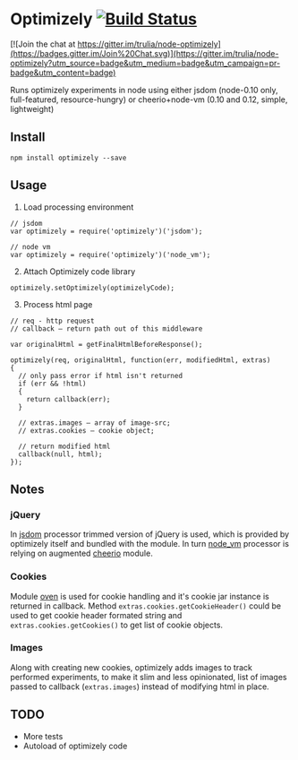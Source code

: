 # Optimizely [![Build Status](https://travis-ci.org/trulia/node-optimizely.svg?branch=master)](https://travis-ci.org/trulia/node-optimizely)

[![Join the chat at https://gitter.im/trulia/node-optimizely](https://badges.gitter.im/Join%20Chat.svg)](https://gitter.im/trulia/node-optimizely?utm_source=badge&utm_medium=badge&utm_campaign=pr-badge&utm_content=badge)

Runs optimizely experiments in node using either jsdom (node-0.10 only, full-featured, resource-hungry) or cheerio+node-vm (0.10 and 0.12, simple, lightweight)

## Install

```
npm install optimizely --save
```

## Usage

1. Load processing environment

```
// jsdom
var optimizely = require('optimizely')('jsdom');

// node vm
var optimizely = require('optimizely')('node_vm');

```

2. Attach Optimizely code library

```
optimizely.setOptimizely(optimizelyCode);
```

3. Process html page

```
// req - http request
// callback – return path out of this middleware

var originalHtml = getFinalHtmlBeforeResponse();

optimizely(req, originalHtml, function(err, modifiedHtml, extras)
{
  // only pass error if html isn't returned
  if (err && !html)
  {
    return callback(err);
  }

  // extras.images – array of image-src;
  // extras.cookies – cookie object;

  // return modified html
  callback(null, html);  
});

```

## Notes

### jQuery

In [jsdom](https://www.npmjs.org/package/jsdom) processor trimmed version of jQuery is used, which is provided by optimizely itself and bundled with the module.
In turn [node_vm](http://nodejs.org/api/vm.html) processor is relying on augmented [cheerio](https://www.npmjs.org/package/cheerio) module.

### Cookies

Module [oven](https://www.npmjs.org/package/oven) is used for cookie handling and it's cookie jar instance is returned in callback.
Method `extras.cookies.getCookieHeader()` could be used to get cookie header formated string
and `extras.cookies.getCookies()` to get list of cookie objects.

### Images

Along with creating new cookies, optimizely adds images to track performed experiments, to make it slim and less opinionated,
list of images passed to callback (`extras.images`) instead of modifying html in place.

## TODO

- More tests
- Autoload of optimizely code

